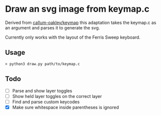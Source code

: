 # Draw an svg image from keymap.c
Derived from [callum-oakley/keymap](https://github.com/callum-oakley/keymap) this adaptation takes the keymap.c as an argument and parses it to generate the svg.

Currently only works with the layout of the Ferris Sweep keyboard.

## Usage
`> python3 draw.py path/to/keymap.c`

## Todo
- [ ] Parse and show layer toggles
- [ ] Show held layer toggles on the correct layer
- [ ] Find and parse custom keycodes
- [X] Make sure whitespace inside parentheses is ignored
